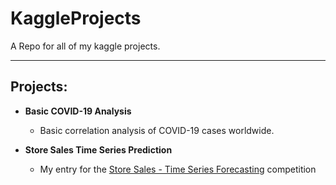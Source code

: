 # KaggleProjects

A Repo for all of my kaggle projects.

----

## Projects:
* **Basic COVID-19 Analysis**
  * Basic correlation analysis of COVID-19 cases worldwide.

* **Store Sales Time Series Prediction**
  * My entry for the [Store Sales - Time Series Forecasting](https://www.kaggle.com/competitions/store-sales-time-series-forecasting) competition
